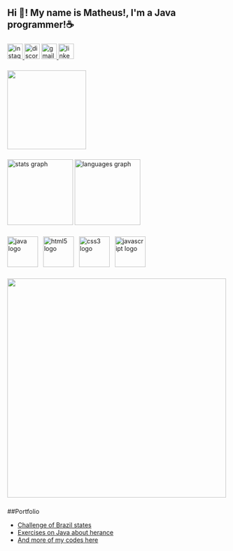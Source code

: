 <h2 align="left">Hi 👋! My name is Matheus!, I'm a Java programmer!☕</h2>

###

<div align="left">
  <a href="https://www.instagram.com/matheuss_hss/" target="_blank">
    <img src="https://img.shields.io/static/v1?message=Instagram&logo=instagram&label=&color=E4405F&logoColor=white&labelColor=&style=for-the-badge" height="35" alt="instagram logo"  />
  </a>
  <img src="https://img.shields.io/static/v1?message=Discord&logo=discord&label=&color=7289DA&logoColor=white&labelColor=&style=for-the-badge" height="35" alt="discord logo"  />
  <a href="matheushenriquess78@gmail.com" target="_blank">
    <img src="https://img.shields.io/static/v1?message=Gmail&logo=gmail&label=&color=D14836&logoColor=white&labelColor=&style=for-the-badge" height="35" alt="gmail logo"  />
  </a>
  <a href="https://www.linkedin.com/in/matheus-silva-313972246/" target="_blank">
    <img src="https://img.shields.io/static/v1?message=LinkedIn&logo=linkedin&label=&color=0077B5&logoColor=white&labelColor=&style=for-the-badge" height="35" alt="linkedin logo"  />
  </a>
</div>

###

<div align="left">
  <img height="180" src="https://media1.giphy.com/media/v1.Y2lkPTc5MGI3NjExcWFrZ3BlbWd1bGp4MWZtdXRicHVob2RuY2x0aHQ4czF2d2JhYTlpaSZlcD12MV9pbnRlcm5hbF9naWZfYnlfaWQmY3Q9Zw/bGgsc5mWoryfgKBx1u/giphy.gif"  />
</div>

###

<div align="left">
  <img src="https://github-readme-stats.vercel.app/api?username=MatheuzSil&hide_title=false&hide_rank=false&show_icons=true&include_all_commits=true&count_private=true&disable_animations=false&theme=default&locale=en&hide_border=false&order=1" height="150" alt="stats graph"  />
  <img src="https://github-readme-stats.vercel.app/api/top-langs?username=MatheuzSil&locale=en&hide_title=false&layout=compact&card_width=320&langs_count=5&theme=default&hide_border=false&order=2" height="150" alt="languages graph"  />
</div>

###

<div align="left">
  <img src="https://cdn.jsdelivr.net/gh/devicons/devicon/icons/java/java-original.svg" height="70" alt="java logo"  />
  <img width="4" />
  <img src="https://cdn.jsdelivr.net/gh/devicons/devicon/icons/html5/html5-original.svg" height="70" alt="html5 logo"  />
  <img width="4" />
  <img src="https://cdn.jsdelivr.net/gh/devicons/devicon/icons/css3/css3-original.svg" height="70" alt="css3 logo"  />
  <img width="4" />
  <img src="https://cdn.jsdelivr.net/gh/devicons/devicon/icons/javascript/javascript-original.svg" height="70" alt="javascript logo"  />
</div>

###

<div align="left">
  <img height="500" src="https://media3.giphy.com/media/v1.Y2lkPTc5MGI3NjExZGo2cjQxcGV0Z3R1NzY4cDFlNjkzbTRyYjQzYXR2eWt2dzdocGk2OCZlcD12MV9pbnRlcm5hbF9naWZfYnlfaWQmY3Q9Zw/LSKHkpRJySs5W81D7B/giphy.gif"  />
</div>

###

##Portfolio

- [Challenge of Brazil states](https://github.com/MatheuzSil/Challenge_Abbreviation_of_Brasil_States)
- [Exercises on Java about herance](https://github.com/MatheuzSil/Exercise_Herance)
- [And more of my codes here](https://github.com/MatheuzSil?tab=repositories)

